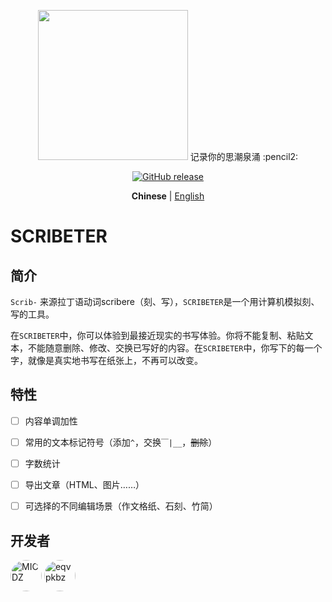 <p align="center">
  <img src="https://i.loli.net/2021/07/26/RqvUD9zXGAHpSIk.png" width=240 />
	 记录你的思潮泉涌 :pencil2:
</p>
<p align="center">
	<a href="https://github.com/MicDZ/SCRIBETER/releases/latest"><img src="https://img.shields.io/github/v/release/MicDZ/SCRIBETER?logo=github" alt="GitHub release" /></a>
</p>

<p align="center">
  <strong>Chinese</strong> | <a href="https://github.com/MicDZ/SCRIBETER/blob/master/README.en.md">English</a>
</p>


# SCRIBETER

## 简介

`Scrib-` 来源拉丁语动词scribere（刻、写），`SCRIBETER`是一个用计算机模拟刻、写的工具。

在`SCRIBETER`中，你可以体验到最接近现实的书写体验。你将不能复制、粘贴文本，不能随意删除、修改、交换已写好的内容。在`SCRIBETER`中，你写下的每一个字，就像是真实地书写在纸张上，不再可以改变。

## 特性

- [ ] 内容单调加性

- [ ] 常用的文本标记符号（添加`^`，交换`￣|__`，~~删除~~）

- [ ] 字数统计

- [ ] 导出文章（HTML、图片……）

- [ ] 可选择的不同编辑场景（作文格纸、石刻、竹简）


## 开发者

<p>
<a href="https://github.com/MicDZ">
<img src="https://avatars.githubusercontent.com/u/34596177?v=4" alt="MICDZ" width="50" style="border-radius:50%"/></a>
<a href="https://github.com/eqvpkbz">
<img src="https://avatars.githubusercontent.com/u/33982692?v=4" alt="eqvpkbz" width="50" style="border-radius:50%"/></a>
</p>

